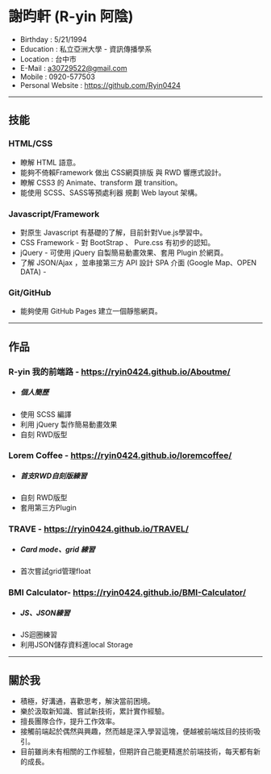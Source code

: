 # 謝昀軒 (R-yin 阿陰)

* Birthday : 5/21/1994
* Education : 私立亞洲大學 - 資訊傳播學系
* Location : 台中市
* E-Mail : a30729522@gmail.com
* Mobile : 0920-577503
* Personal Website : https://github.com/Ryin0424

***

## 技能

### HTML/CSS

* 瞭解 HTML 語意。
* 能夠不倚賴Framework 做出 CSS網頁排版 與 RWD 響應式設計。
* 瞭解 CSS3 的 Animate、transform 跟 transition。
* 能使用 SCSS、SASS等預處利器 規劃 Web layout 架構。

### Javascript/Framework

* 對原生 Javascript 有基礎的了解，目前針對Vue.js學習中。
* CSS Framework - 對 BootStrap 、 Pure.css 有初步的認知。
* jQuery - 可使用 jQuery 自製簡易動畫效果、套用 Plugin 於網頁。
* 了解 JSON/Ajax ，並串接第三方 API 設計 SPA 介面 (Google Map、OPEN DATA) -

### Git/GitHub

* 能夠使用 GitHub Pages 建立一個靜態網頁。

***

## 作品

### R-yin 我的前端路 - https://ryin0424.github.io/Aboutme/
- ##### 個人簡歷
- 使用 SCSS 編譯
- 利用 jQuery 製作簡易動畫效果
- 自刻 RWD版型


### Lorem Coffee - https://ryin0424.github.io/loremcoffee/
- ##### 首支RWD自刻版練習
- 自刻 RWD版型
- 套用第三方Plugin


### TRAVE - https://ryin0424.github.io/TRAVEL/
- ##### Card mode、grid 練習
- 首次嘗試grid管理float


### BMI Calculator- https://ryin0424.github.io/BMI-Calculator/
- ##### JS、JSON練習
- JS迴圈練習
- 利用JSON儲存資料進local Storage

***

## 關於我
- 積極，好溝通，喜歡思考，解決當前困境。
- 樂於汲取新知識、嘗試新技術，累計實作經驗。
- 擅長團隊合作，提升工作效率。
- 接觸前端起於偶然與興趣，然而越是深入學習這塊，便越被前端炫目的技術吸引。
- 目前雖尚未有相關的工作經驗，但期許自己能更精進於前端技術，每天都有新的成長。
